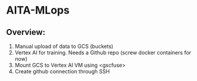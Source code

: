 # AITA-MLops


## Overview: 
1. Manual upload of data to GCS (buckets)
2. Vertex AI for training. Needs a Github repo (screw docker containers for now)
3. Mount GCS to Vertex AI VM using \<gscfuse\>
4. Create github connection through SSH
